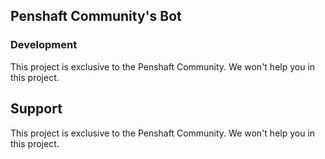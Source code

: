 ## Penshaft Community's Bot

### Development

This project is exclusive to the Penshaft Community. We won't help you in this project.

## Support

This project is exclusive to the Penshaft Community. We won't help you in this project.

